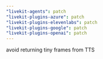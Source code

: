 ```yaml
---
"livekit-agents": patch
"livekit-plugins-azure": patch
"livekit-plugins-elevenlabs": patch
"livekit-plugins-google": patch
"livekit-plugins-openai": patch
---
```


avoid returning tiny frames from TTS
